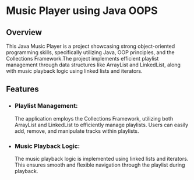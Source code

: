 # Music Player using Java OOPS

## Overview 
This Java Music Player is a project showcasing strong object-oriented programming skills, specifically utilizing Java, OOP principles, and the Collections Framework.The project implements efficient playlist management through data structures like ArrayList and LinkedList, along with music playback logic using linked lists and iterators.

## Features
- ### Playlist Management:
   The application employs the Collections Framework, utilizing both ArrayList and LinkedList to efficiently manage playlists. Users can easily add, remove, and manipulate tracks within playlists.
- ### Music Playback Logic:
   The music playback logic is implemented using linked lists and iterators. This ensures smooth and flexible navigation through the playlist during playback.


 
